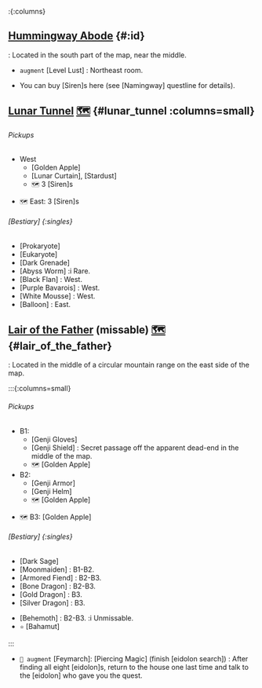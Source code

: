 :{:columns}

## [Hummingway Abode](@) {#:id}
: Located in the south part of the map, near the middle.
+ `augment` [Level Lust]
  : Northeast room.
* You can buy [Siren]s here (see [Namingway] questline for details).
  
## [Lunar Tunnel](@) [🗺️](https://steamcommunity.com/sharedfiles/filedetails/?id=317566256#406875) {#lunar_tunnel :columns=small}

###### Pickups
* West
  + [Golden Apple]
  + [Lunar Curtain], [Stardust]
  + `🗺️` 3 [Siren]s
+ `🗺️` East: 3 [Siren]s
  
###### [Bestiary] {:singles}
+ [Prokaryote]
+ [Eukaryote]
+ [Dark Grenade]
+ [Abyss Worm]
  :i Rare.
+ [Black Flan]
  : West.
+ [Purple Bavarois]
  : West.
+ [White Mousse]
  : West.
+ [Balloon]
  : East.



## [Lair of the Father](@) (missable) [🗺️](https://steamcommunity.com/sharedfiles/filedetails/?id=317566256#406832) {#lair_of_the_father}

: Located in the middle of a circular mountain range on the east side of the map.

:::{:columns=small}

###### Pickups
* B1:
  + [Genji Gloves]
  + [Genji Shield]
    : Secret passage off the apparent dead-end in the middle of the map.
  + `🗺️` [Golden Apple]
* B2:
  + [Genji Armor]
  + [Genji Helm]
  + `🗺️` [Golden Apple]
+ `🗺️` B3: [Golden Apple]
###### [Bestiary] {:singles}
+ [Dark Sage]
+ [Moonmaiden]
  : B1-B2.
+ [Armored Fiend]
  : B2-B3.
+ [Bone Dragon]
  : B2-B3.
+ [Gold Dragon]
  : B3.
+ [Silver Dragon]
  : B3.
* [Behemoth]
  : B2-B3.
  :i Unmissable.
* `⭐` [Bahamut]

:::

+ `💬 augment` [Feymarch]\: [Piercing Magic] (finish [eidolon search])
  : After finding all eight [eidolon]s, return to the house one last time and talk to the [eidolon] who gave you the quest.